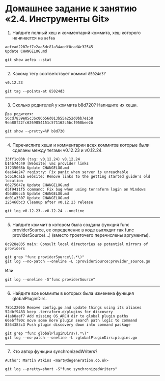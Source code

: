 # Домашнее задание к занятию «2.4. Инструменты Git»

1. Найдите полный хеш и комментарий коммита, хеш которого начинается на `aefea`
```
aefead2207ef7e2aa5dc81a34aedf0cad4c32545
Update CHANGELOG.md
```
```
git show aefea --stat
```
---
2. Какому тегу соответствует коммит `85024d3`?
```
v0.12.23
```
```
git tag --points-at 85024d3
```
---
3. Сколько родителей у коммита b8d720? Напишите их хеши.
```
Два родителя:
56cd7859e05c36c06b56d013b55a252d0bb7e158 9ea88f22fc6269854151c571162c5bcf958bee2b
```
```
git show --pretty=%P b8d720
```
---
4. Перечислите хеши и комментарии всех коммитов которые были сделаны между тегами v0.12.23 и v0.12.24.
```
33ff1c03b (tag: v0.12.24) v0.12.24
b14b74c49 [Website] vmc provider links
3f235065b Update CHANGELOG.md
6ae64e247 registry: Fix panic when server is unreachable
5c619ca1b website: Remove links to the getting started guide's old location
06275647e Update CHANGELOG.md
d5f9411f5 command: Fix bug when using terraform login on Windows
4b6d06cc5 Update CHANGELOG.md
dd01a3507 Update CHANGELOG.md
225466bc3 Cleanup after v0.12.23 release
```
```
git log v0.12.23..v0.12.24 --oneline
```
---
5. Найдите коммит в котором была создана функция func providerSource, ее определение в коде выглядит так func providerSource(...) (вместо троеточего перечислены аргументы).
```
8c928e835 main: Consult local directories as potential mirrors of providers
```
```
git grep "func providerSource\(.*\)"
git log --no-patch --oneline -L :providerSource:provider_source.go
```
Или
```
git log --oneline -S"func providerSource"
```
---
6. Найдите все коммиты в которых была изменена функция globalPluginDirs.
```
78b122055 Remove config.go and update things using its aliases
52dbf9483 keep .terraform.d/plugins for discovery
41ab0aef7 Add missing OS_ARCH dir to global plugin paths
66ebff90c move some more plugin search path logic to command
8364383c3 Push plugin discovery down into command package
```
```
git grep "func globalPluginDirs\(.*\)"
git log --no-patch --oneline -L :globalPluginDirs:plugins.go
```
---
7. Кто автор функции synchronizedWriters?
```
Author: Martin Atkins <mart@degeneration.co.uk>
```
```
git log --pretty=short -S"func synchronizedWriters"
```
---
